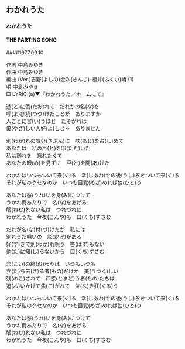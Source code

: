 ## わかれうた
#### わかれうた
#### THE PARTING SONG
####1977.09.10

作詞       中島みゆき  
作曲       中島みゆき  
編曲 (Ver.)吉野(よしの)金次(きんじ)-福井(ふくい)崚 (1)  
唄         中島みゆき  
□ LYRIC (a)▼『わかれうた／ホームにて』　　　  
  
  
  
途(と)に倒(たお)れて　だれかの名(な)を  
呼(よ)び続(つづ)けたことが　ありますか  
人ごとに言(い)うほど　たそがれは  
優(やさ)しい人好(よ)しじゃ　ありません  
  
別(わか)れの気分(きぶん)に　味(あじ)を占(し)めて  
あなたは　私の戸(と)を叩(たた)いた  
私は別れを　忘れたくて  
あなたの眼(め)を見ずに　戸(と)を開(あ)けた  
  
わかれはいつもついて来(く)る　幸(しあわ)せの後(うし)ろをついて来(く)る  
それが私のクセなのか　いつも目覚(めざ)めれば独(ひと)り  
  
あなたは愁(うれ)いを身(み)につけて  
うかれ街あたりで　名(な)をあげる  
眠(ねむ)れない私は　つれづれに  
わかれうた　今夜(こんや)も　口(くち)ずさむ  
  
  
だれが名(な)付(づ)けたか　私には  
別れうた唄いの　影(かげ)がある  
好(す)きで別(わか)れ唄う　筈(はず)もない  
他(た)に知(し)らないから　口(くち)ずさむ  
  
恋(こい)の終(お)わりは　いつもいつも  
立(た)ち去(さ)る者(もの)だけが　美(うつく)しい  
残(のこ)されて　戸惑(とまど)う者(もの)たちは  
追(お)いかけて焦(こ)がれて　泣(な)き狂(くる)う  
  
わかれはいつもついて来(く)る　幸(しあわ)せの後(うし)ろをついて来(く)る  
それが私のクセなのか　いつも目覚(めざ)めれば独(ひと)り  
  
あなたは愁(うれ)いを身(み)につけて  
うかれ街あたりで　名(な)をあげる  
眠(ねむ)れない私は　つれづれに  
わかれうた　今夜(こんや)も　口(くち)ずさむ  
